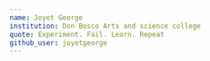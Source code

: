 ```yaml
---
name: Joyet George 
institution: Don Bosco Arts and science college 
quote: Experiment. Fail. Learn. Repeat 
github_user: joyetgeorge
---
```

